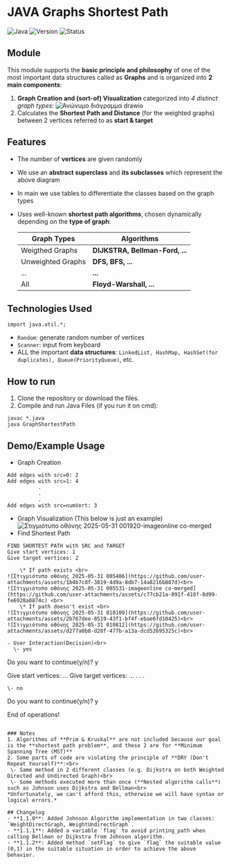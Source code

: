 # JAVA Graphs Shortest Path
![Java](https://img.shields.io/badge/Language-Java-blue)
![Version](https://img.shields.io/badge/Version-1.1.2-orange)
![Status](https://img.shields.io/badge/Status-Completed-brightgreen)

## Module
This module supports the **basic principle and philosophy** of one of the most important data structures called as **Graphs** and is organized into **2 main components**:
1. **Graph Creation and (sort-of) Visualization** categorized into *4 distinct graph types*:
![Ανώνυμο διάγραμμα drawio](https://github.com/user-attachments/assets/6dfdb800-5da4-4f84-8935-ee5d259fcca8)
2. Calculates the **Shortest Path and Distance** (for the weighted graphs) between 2 vertices referred to as **start & target**

## Features
- The number of **vertices** are given randomly
- We use an **abstract superclass** and **its subclasses** which represent the above diagram
- In main we use tables to differentiate the classes based on the graph types 
- Uses well-known **shortest path algorithms**, chosen dynamically depending on the **type of graph**:
  
  | Graph Types        | Algorithms                       |
  |------------------  |----------------------------------|
  |Weigthed Graphs     | **DIJKSTRA, Bellman-Ford, ...**  |
  |Unweighted Graphs   | **DFS, BFS, ...**                |
  | ...                | **...**                          |
  | All                | **Floyd-Warshall, ...**          |

## Technologies Used
`import java.util.*;`
- `Random`: generate random number of vertices
- `Scanner`: input from keyboard
- ALL the important **data structures**: `LinkedList, HashMap, HashSet(for duplicates), Queue(PriorityQueue)`, etc.

## How to run
1. Clone the repository or download the files.
2. Compile and run Java Files (if you run it on cmd):
```
javac *.java
java GraphShortestPath
```

## Demo/Example Usage
- Graph Creation
```
Add edges with src=0: 2
Add edges with src=1: 4
          .
          .
          .
Add edges with src=numVert: 3
```
- Graph Visualization (This below is just an example)<br>
![Στιγμιότυπο οθόνης 2025-05-31 001920-imageonline co-merged](https://github.com/user-attachments/assets/608ada87-2c69-446a-b620-0af594345630)
- Find Shortest Path
```
FIND SHORTEST PATH with SRC and TARGET
Give start vertices: 1
Give target vertices: 2
```
```
    \* If path exists <br>
![Στιγμιότυπο οθόνης 2025-05-31 005406](https://github.com/user-attachments/assets/1b4b7cdf-3819-4d9a-8db7-14a8216b887d)<br>
![Στιγμιότυπο οθόνης 2025-05-31 005531-imageonline co-merged](https://github.com/user-attachments/assets/c77cb21a-091f-418f-8d99-fe6928a0874c) <br>
    \* If path doesn't exist <br>
![Στιγμιότυπο οθόνης 2025-05-31 010109](https://github.com/user-attachments/assets/2b767dee-8519-43f1-bf4f-ebae6fd10425)<br>
![Στιγμιότυπο οθόνης 2025-05-31 010812](https://github.com/user-attachments/assets/d277a0b8-d28f-477b-a13a-dcd52695325c)<br>

- User Interaction(Decision)<br>
  \- yes
  ```
  Do you want to continue(y/n)? y
  
  Give start vertices: ...
  Give target vertices: ...
              .
              .
              .
  ```
  \- no
  ```
  Do you want to continue(y/n)? y
  
  End of operations!
  ```

### Notes
1. Algorithms of **Prim & Kruskal** are not included because our goal is the **shortest path problem**, and these 2 are for **Minimum Spanning Tree (MST)**
2. Some parts of code are violating the principle of **DRY (Don't Repeat Yourself)**:<br>
   \- Same method in 2 different classes (e.g. Dijkstra on both Weighted Directed and Undirected Graph)<br>
   \- Some methods executed more than once (**Nested algorithm calls**) such as Johnson uses Dijkstra and Bellman<br>
*Unfortunately, we can't afford this, otherwise we will have syntax or logical errors.*

## Changelog
- **1.1.0**: Added Johnson Algorithm implementation in two classes: `WeightDirectGraph, WeightUndirectGraph`.
- **1.1.1**: Added a variable `flag` to avoid printing_path when calling Bellman or Dijkstra from Johnson algorithm.
- **1.1.2**: Added method `setFlag` to give `flag` the suitable value (0,1) in the suitable situation in order to achieve the above behavior.  
